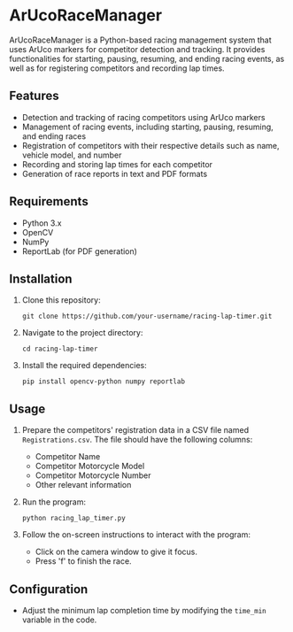 # ArUcoRaceManager

ArUcoRaceManager is a Python-based racing management system that uses ArUco markers for competitor detection and tracking. It provides functionalities for starting, pausing, resuming, and ending racing events, as well as for registering competitors and recording lap times.

## Features

- Detection and tracking of racing competitors using ArUco markers
- Management of racing events, including starting, pausing, resuming, and ending races
- Registration of competitors with their respective details such as name, vehicle model, and number
- Recording and storing lap times for each competitor
- Generation of race reports in text and PDF formats

## Requirements
- Python 3.x
- OpenCV
- NumPy
- ReportLab (for PDF generation)

## Installation
1. Clone this repository:
    ```
    git clone https://github.com/your-username/racing-lap-timer.git
    ```
2. Navigate to the project directory:
    ```
    cd racing-lap-timer
    ```
3. Install the required dependencies:
    ```
    pip install opencv-python numpy reportlab
    ```

## Usage
1. Prepare the competitors' registration data in a CSV file named `Registrations.csv`. The file should have the following columns:
    - Competitor Name
    - Competitor Motorcycle Model
    - Competitor Motorcycle Number
    - Other relevant information

2. Run the program:
    ```
    python racing_lap_timer.py
    ```
3. Follow the on-screen instructions to interact with the program:
    - Click on the camera window to give it focus.
    - Press 'f' to finish the race.

## Configuration
- Adjust the minimum lap completion time by modifying the `time_min` variable in the code.
